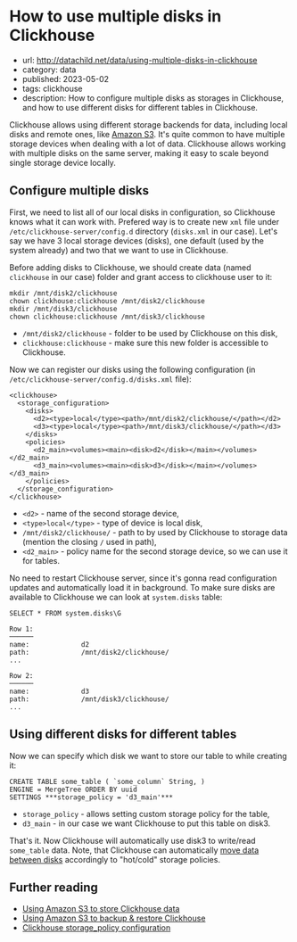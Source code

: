 # How to use multiple disks in Clickhouse
* url: http://datachild.net/data/using-multiple-disks-in-clickhouse
* category: data
* published: 2023-05-02
* tags: clickhouse
* description: How to configure multiple disks as storages in Clickhouse, and how to use different disks for different tables in Clickhouse.

Clickhouse allows using different storage backends for data, including local disks and remote ones, like [Amazon S3](https://medium.com/datadenys/scaling-clickhouse-using-amazon-s3-as-a-storage-94a9b9f2e6c7).
It's quite common to have multiple storage devices when dealing with a lot of data.
Clickhouse allows working with multiple disks on the same server, making it easy to scale beyond single storage device locally.

## Configure multiple disks

First, we need to list all of our local disks in configuration, so Clickhouse knows what it can work with.
Prefered way is to create new `xml` file under `/etc/clickhouse-server/config.d` directory (`disks.xml` in our case).
Let's say we have 3 local storage devices (disks), one default (used by the system already) and two that we want to use in Clickhouse.

Before adding disks to Clickhouse, we should create data (named `clickhouse` in our case) folder and grant access to clickhouse user to it:

```
mkdir /mnt/disk2/clickhouse
chown clickhouse:clickhouse /mnt/disk2/clickhouse
mkdir /mnt/disk3/clickhouse
chown clickhouse:clickhouse /mnt/disk3/clickhouse
```
* `/mnt/disk2/clickhouse` - folder to be used by Clickhouse on this disk,
* `clickhouse:clickhouse` - make sure this new folder is accessible to Clickhouse.

Now we can register our disks using the following configuration (in `/etc/clickhouse-server/config.d/disks.xml` file):

```
<clickhouse>
  <storage_configuration>
    <disks>
      <d2><type>local</type><path>/mnt/disk2/clickhouse/</path></d2>
      <d3><type>local</type><path>/mnt/disk3/clickhouse/</path></d3>
    </disks>
    <policies>
      <d2_main><volumes><main><disk>d2</disk></main></volumes></d2_main>
      <d3_main><volumes><main><disk>d3</disk></main></volumes></d3_main>
    </policies>
  </storage_configuration>
</clickhouse>
```
* `<d2>` - name of the second storage device,
* `<type>local</type>` - type of device is local disk,
* `/mnt/disk2/clickhouse/` - path to by used by Clickhouse to storage data (mention the closing `/` used in path),
* `<d2_main>` - policy name for the second storage device, so we can use it for tables.

No need to restart Clickhouse server, since it's gonna read configuration updates and automatically load it in background.
To make sure disks are available to Clickhouse we can look at `system.disks` table:
```
SELECT * FROM system.disks\G
```
```output
Row 1:
──────
name:             d2
path:             /mnt/disk2/clickhouse/
...

Row 2:
──────
name:             d3
path:             /mnt/disk3/clickhouse/
...
```

## Using different disks for different tables

Now we can specify which disk we want to store our table to while creating it:

```
CREATE TABLE some_table ( `some_column` String, )
ENGINE = MergeTree ORDER BY uuid
SETTINGS ***storage_policy = 'd3_main'***
```
* `storage_policy` - allows setting custom storage policy for the table,
* `d3_main` - in our case we want Clickhouse to put this table on disk3.

That's it.
Now Clickhouse will automatically use disk3 to write/read `some_table` data.
Note, that Clickhouse can automatically [move data between disks](https://medium.com/datadenys/scaling-clickhouse-using-amazon-s3-as-a-storage-94a9b9f2e6c7#6d10) accordingly to "hot/cold" storage policies.

## Further reading
- [Using Amazon S3 to store Clickhouse data](https://medium.com/datadenys/scaling-clickhouse-using-amazon-s3-as-a-storage-94a9b9f2e6c7)
- [Using Amazon S3 to backup & restore Clickhouse](https://medium.com/datadenys/using-aws-s3-to-backup-restore-clickhouse-data-b88e80e5f3c5)
- [Clickhouse storage_policy configuration](https://clickhouse.com/docs/en/operations/system-tables/storage_policies)

